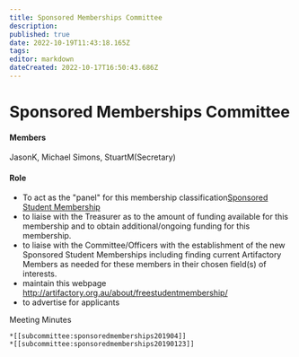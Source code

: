 ```yaml
---
title: Sponsored Memberships Committee
description: 
published: true
date: 2022-10-19T11:43:18.165Z
tags: 
editor: markdown
dateCreated: 2022-10-17T16:50:43.686Z
---
```


# Sponsored Memberships Committee

#### Members

JasonK, Michael Simons, StuartM(Secretary)

#### Role

-   To act as the "panel" for this membership classification[Sponsored Student Membership](https://wiki.artifactory.org.au/doku.php?id=committee:committeerulings#associate_membership_-_sponsored_student_membership)
-   to liaise with the Treasurer as to the amount of funding available for this membership and to obtain additional/ongoing funding for this membership.
-   to liaise with the Committee/Officers with the establishment of the new Sponsored Student Memberships including finding current Artifactory Members as needed for these members in their chosen field(s) of interests.
-   maintain this webpage <http://artifactory.org.au/about/freestudentmembership/>
-   to advertise for applicants

Meeting Minutes

    *[[subcommittee:sponsoredmemberships201904]]
    *[[subcommittee:sponsoredmemberships20190123]]
